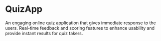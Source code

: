# QuizApp
An engaging online quiz application that gives immediate response to the users.
Real-time feedback and scoring features to enhance usability and provide instant results for quiz takers.
